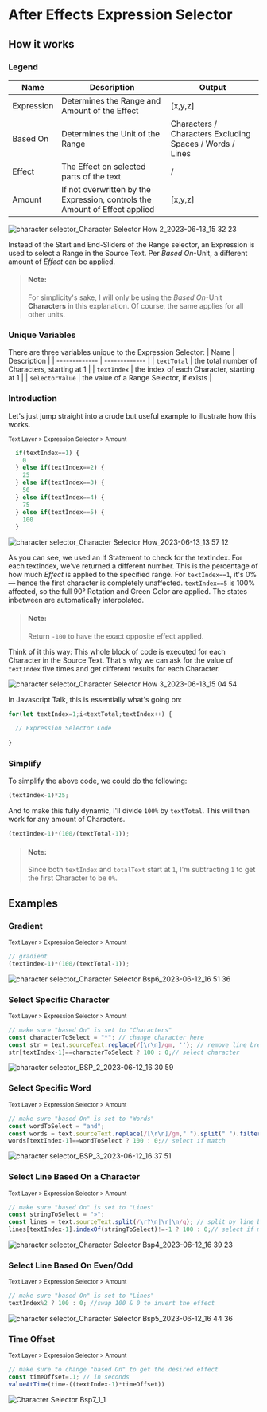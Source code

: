 # After Effects Expression Selector


## How it works

### Legend

| Name  | Description | Output |
| ------------- | ------------- | ------------- |
| Expression  | Determines the Range and Amount of the Effect | [x,y,z] |
| Based On  |Determines the Unit of the Range | Characters / Characters Excluding Spaces / Words / Lines |
| Effect |The Effect on selected parts of the text | / |
| Amount | If not overwritten by the Expression, controls the Amount of Effect applied | [x,y,z] |

![character selector_Character Selector How 2_2023-06-13_15 32 23](https://github.com/simonheimbuchner/expressionSelector/assets/20266941/39feb909-bb52-4501-9462-06ca40ec0a00)

Instead of the Start and End-Sliders of the Range selector, an Expression is used to select a Range in the Source Text. Per _Based On_-Unit, a different amount of _Effect_ can be applied.

>#### Note:
> For simplicity's sake, I will only be using the _Based On_-Unit **Characters** in this explanation. Of course, the same applies for all other units.

### Unique Variables

There are three variables unique to the Expression Selector:
| Name  | Description |
| ------------- | ------------- |
| `textTotal` | the total number of Characters, starting at 1 |
| `textIndex` | the index of each Character, starting at 1 |
| `selectorValue` | the value of a Range Selector, if exists |

### Introduction
Let's just jump straight into a crude but useful example to illustrate how this works.

<sub>Text Layer > Expression Selector > Amount</sub>

```javascript
  if(textIndex==1) {
    0
  } else if(textIndex==2) {
    25
  } else if(textIndex==3) {
    50
  } else if(textIndex==4) {
    75
  } else if(textIndex==5) {
    100
  }

```

![character selector_Character Selector How_2023-06-13_13 57 12](https://github.com/simonheimbuchner/expressionSelector/assets/20266941/9c1b2955-a0cb-44ed-90aa-c214d8c6fdef)

As you can see, we used an If Statement to check for the textIndex. For each textIndex, we've returned a different number.
This is the percentage of how much _Effect_ is applied to the specified range. For `textIndex==1`, it's 0% — hence the first character is completely unaffected. `textIndex==5` is 100% affected, so the full 90° Rotation and Green Color are applied. The states inbetween are automatically interpolated.

>#### Note:
> Return `-100` to have the exact opposite effect applied.

Think of it this way: This whole block of code is executed for each Character in the Source Text. That's why we can ask for the value of `textIndex` five times and get different results for each Character.

![character selector_Character Selector How 3_2023-06-13_15 04 54](https://github.com/simonheimbuchner/expressionSelector/assets/20266941/e373bdaf-5a07-4320-b2e9-0286d6f5c9e4)



In Javascript Talk, this is essentially what's going on:
```Javascript
for(let textIndex=1;i<textTotal;textIndex++) {

  // Expression Selector Code
  
}
```

### Simplify
To simplify the above code, we could do the following:

```javascript
(textIndex-1)*25;
```

And to make this fully dynamic, I'll divide `100%` by `textTotal`. This will then work for any amount of Characters.

```javascript
(textIndex-1)*(100/(textTotal-1));
```


>#### Note:
>Since both `textIndex` and `totalText` start at `1`, I'm subtracting `1` to get the first Character to be `0%`.


## Examples


### Gradient
<sub>Text Layer > Expression Selector > Amount</sub>
```javascript
// gradient
(textIndex-1)*(100/(textTotal-1));
```
![character selector_Character Selector Bsp6_2023-06-12_16 51 36](https://github.com/simonheimbuchner/expressionSelector/assets/20266941/4c426c6d-fea1-4930-ba55-48827e9207b1)


### Select Specific Character
<sub>Text Layer > Expression Selector > Amount</sub>
```javascript
// make sure "based On" is set to "Characters"
const characterToSelect = "*"; // change character here
const str = text.sourceText.replace(/[\r\n]/gm, ''); // remove line breaks
str[textIndex-1]==characterToSelect ? 100 : 0;// select character
```
![character selector_BSP_2_2023-06-12_16 30 59](https://github.com/simonheimbuchner/expressionSelector/assets/20266941/95332c96-aa95-497b-b0a1-dd5cc4d62ef3)

### Select Specific Word
<sub>Text Layer > Expression Selector > Amount</sub>
```javascript
// make sure "based On" is set to "Words"
const wordToSelect = "and";
const words = text.sourceText.replace(/[\r\n]/gm," ").split(" ").filter(n => n); // split into words 
words[textIndex-1]==wordToSelect ? 100 : 0;// select if match
```

![character selector_BSP_3_2023-06-12_16 37 51](https://github.com/simonheimbuchner/expressionSelector/assets/20266941/9967f98f-2650-4edf-9d18-aa0c2cf9ea2d)

### Select Line Based On a Character
<sub>Text Layer > Expression Selector > Amount</sub>
```javascript
// make sure "based On" is set to "Lines"
const stringToSelect = "»";
const lines = text.sourceText.split(/\r?\n|\r|\n/g); // split by line break
lines[textIndex-1].indexOf(stringToSelect)!=-1 ? 100 : 0;// select if match
```
![character selector_Character Selector Bsp4_2023-06-12_16 39 23](https://github.com/simonheimbuchner/expressionSelector/assets/20266941/77bba7b1-0a1d-4f66-9d59-961637c6a793)

### Select Line Based On Even/Odd
<sub>Text Layer > Expression Selector > Amount</sub>
```javascript
// make sure "based On" is set to "Lines"
textIndex%2 ? 100 : 0; //swap 100 & 0 to invert the effect
```
![character selector_Character Selector Bsp5_2023-06-12_16 44 36](https://github.com/simonheimbuchner/expressionSelector/assets/20266941/2ee3e9de-c5ef-42dd-a0de-dcead4dd5e93)

### Time Offset
<sub>Text Layer > Expression Selector > Amount</sub>
```javascript
// make sure to change "based On" to get the desired effect
const timeOffset=.1; // in seconds
valueAtTime(time-((textIndex-1)*timeOffset))
```
![Character Selector Bsp7_1_1](https://github.com/simonheimbuchner/expressionSelector/assets/20266941/b371fcf6-429b-4c28-9661-608e683f055c)



